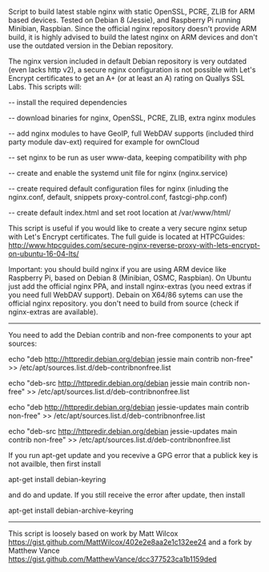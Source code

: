 Script to build latest stable nginx with static OpenSSL, PCRE, ZLIB for ARM based devices. Tested on Debian 8 (Jessie), and Raspberry Pi running Minibian, Raspbian. Since the official nginx repository doesn't provide ARM build, it is highly advised to build the latest nginx on ARM devices and don't use the outdated version in the Debian repository.

The nginx version included in default Debian repository is very outdated (even lacks http v2), a secure nginx configuration is not possible with Let's Encrypt certificates to get an A+ (or at least an A) rating on Quallys SSL Labs. This scripts will:

-- install the required dependencies

-- download binaries for nginx, OpenSSL, PCRE, ZLIB, extra nginx modules

-- add nginx modules to have GeoIP, full WebDAV supports (included third party module dav-ext) required for example for ownCloud

-- set nginx to be run as user www-data, keeping compatibility with php

-- create and enable the systemd unit file for nginx (nginx.service)

-- create required default configuration files for nginx (inluding the nginx.conf, default, snippets proxy-control.conf, fastcgi-php.conf)

-- create default index.html and set root location at /var/www/html/


This script is useful if you would like to create a very secure nginx setup with Let's Encrypt certificates. The full guide is located at HTPCGuides: http://www.htpcguides.com/secure-nginx-reverse-proxy-with-lets-encrypt-on-ubuntu-16-04-lts/

Important: you should build nginx if you are using ARM device like Raspberry Pi, based on Debian 8 (Minibian, OSMC, Raspbian). On Ubuntu just add the official nginx PPA, and install nginx-extras (you need extras if you need full WebDAV support). Debain on X64/86 sytems can use the official nginx repository. you don't need to build from source (check if nginx-extras are available).

***
You need to add the Debian contrib and non-free components to your apt sources:

echo "deb http://httpredir.debian.org/debian jessie main contrib non-free" >> /etc/apt/sources.list.d/deb-contribnonfree.list

echo "deb-src http://httpredir.debian.org/debian jessie main contrib non-free" >> /etc/apt/sources.list.d/deb-contribnonfree.list

echo "deb http://httpredir.debian.org/debian jessie-updates main contrib non-free" >> /etc/apt/sources.list.d/deb-contribnonfree.list

echo "deb-src http://httpredir.debian.org/debian jessie-updates main contrib non-free" >> /etc/apt/sources.list.d/deb-contribnonfree.list

If you run apt-get update and you recevive a GPG error that a publick key is not availble, then first install

apt-get install debian-keyring

and do and update. If you still receive the error after update, then install

apt-get install debian-archive-keyring

***

This script is loosely based on work by Matt Wilcox https://gist.github.com/MattWilcox/402e2e8aa2e1c132ee24 and a fork by Matthew Vance https://gist.github.com/MatthewVance/dcc377523ca1b1159ded
